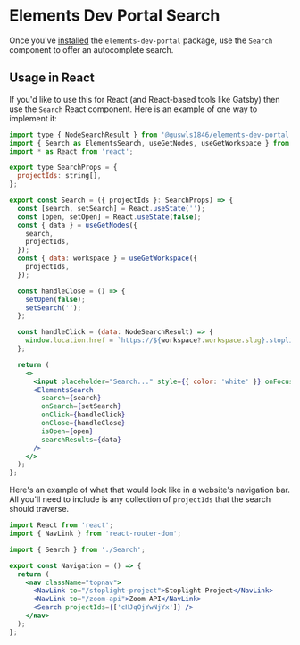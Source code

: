 # Elements Dev Portal Search

Once you've [installed](https://github.com/stoplightio/elements) the `elements-dev-portal` package, use the `Search`
component to offer an autocomplete search.

## Usage in React

If you'd like to use this for React (and React-based tools like Gatsby) then use the `Search` React component. Here is
an example of one way to implement it:

<!-- title: Search.tsx -->

```jsx
import type { NodeSearchResult } from '@guswls1846/elements-dev-portal';
import { Search as ElementsSearch, useGetNodes, useGetWorkspace } from '@guswls1846/elements-dev-portal';
import * as React from 'react';

export type SearchProps = {
  projectIds: string[],
};

export const Search = ({ projectIds }: SearchProps) => {
  const [search, setSearch] = React.useState('');
  const [open, setOpen] = React.useState(false);
  const { data } = useGetNodes({
    search,
    projectIds,
  });
  const { data: workspace } = useGetWorkspace({
    projectIds,
  });

  const handleClose = () => {
    setOpen(false);
    setSearch('');
  };

  const handleClick = (data: NodeSearchResult) => {
    window.location.href = `https://${workspace?.workspace.slug}.stoplight.io/docs/${data.project_slug}${data.uri}`;
  };

  return (
    <>
      <input placeholder="Search..." style={{ color: 'white' }} onFocus={() => setOpen(true)} />
      <ElementsSearch
        search={search}
        onSearch={setSearch}
        onClick={handleClick}
        onClose={handleClose}
        isOpen={open}
        searchResults={data}
      />
    </>
  );
};
```

Here's an example of what that would look like in a website's navigation bar. All you'll need to include is any
collection of `projectIds` that the search should traverse.

<!-- title: Navigation.tsx -->

```jsx
import React from 'react';
import { NavLink } from 'react-router-dom';

import { Search } from './Search';

export const Navigation = () => {
  return (
    <nav className="topnav">
      <NavLink to="/stoplight-project">Stoplight Project</NavLink>
      <NavLink to="/zoom-api">Zoom API</NavLink>
      <Search projectIds={['cHJqOjYwNjYx']} />
    </nav>
  );
};
```
